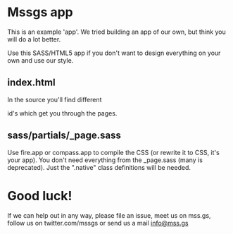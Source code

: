 # Mssgs app
This is an example 'app'. We tried building an app of our own, but think you will do a lot better.

Use this SASS/HTML5 app if you don't want to design everything on your own and use our style.

## index.html
In the source you'll find different <div /> id's which get you through the pages.

## sass/partials/_page.sass
Use fire.app or compass.app to compile the CSS (or rewrite it to CSS, it's your app). You don't need everything from the _page.sass (many is deprecated). Just the ".native" class definitions will be needed.

# Good luck!
If we can help out in any way, please file an issue, meet us on mss.gs, follow us on twitter.com/mssgs or send us a mail info@mss.gs